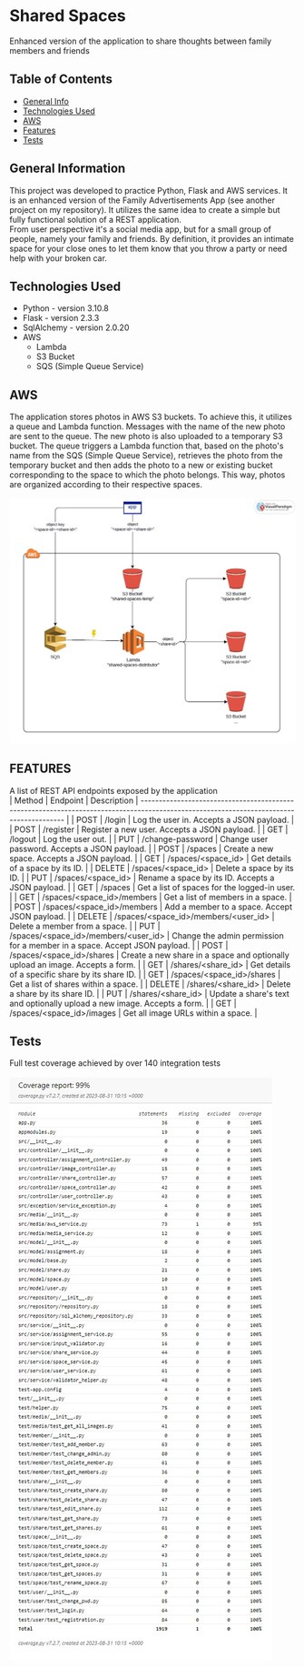 # Shared Spaces
Enhanced version of the application to share thoughts between family members and friends 
<br/>


## Table of Contents
* [General Info](#general-information)
* [Technologies Used](#technologies-used)
* [AWS](#aws)
* [Features](#features)
* [Tests](#tests)


## General Information
This project was developed to practice Python, Flask and AWS services. It is an enhanced version of the Family Advertisements App (see another project on my repository).
It utilizes the same idea to create a simple but fully functional solution of a REST application.
<br />
From user perspective it's a social media app, but for a small group of people, namely your family and friends. By definition, it provides an intimate space for your close ones to let them know that you throw a party or need help with your broken car.


## Technologies Used
- Python - version 3.10.8
- Flask - version 2.3.3
- SqlAlchemy - version 2.0.20
- AWS
    - Lambda
    - S3 Bucket
    - SQS (Simple Queue Service)


## AWS
The application stores photos in AWS S3 buckets. To achieve this, it utilizes a queue and Lambda function. Messages with the name of the new photo are sent to the queue. The new photo is also uploaded to a temporary S3 bucket. The queue triggers a Lambda function that, based on the photo's name from the SQS (Simple Queue Service), retrieves the photo from the temporary bucket and then adds the photo to a new or existing bucket corresponding to the space to which the photo belongs. This way, photos are organized according to their respective spaces.
<br/><br/>
![aws-architecture](./readme/images/aws-architecture.jpg)


## FEATURES
A list of REST API endpoints exposed by the application
<br/>
| Method  | Endpoint                                    | Description                              			   							|
--------------------------------------------------------------------------------------------------------------------------------------- |
| POST    | /login                                      | Log the user in. Accepts a JSON payload.    		                            |
| POST    | /register                                   | Register a new user. Accepts a JSON payload.          	        		    |
| GET     | /logout                                     | Log the user out.											        	        |
| PUT     | /change-password                            | Change user password. Accepts a JSON payload.                                 |
| POST    | /spaces                                     | Create a new space. Accepts a JSON payload.                                   |
| GET     | /spaces/<space_id>                          | Get details of a space by its ID.                                             |
| DELETE  | /spaces/<space_id>                          | Delete a space by its ID.                                                     |
| PUT     | /spaces/<space_id>                          | Rename a space by its ID. Accepts a JSON payload.                             |
| GET     | /spaces                                     |  Get a list of spaces for the logged-in user.                                 |
| GET     | /spaces/<space_id>/members                  |  Get a list of members in a space.                                            |
| POST    | /spaces/<space_id>/members                  | Add a member to a space. Accept JSON payload.                                 |
| DELETE  | /spaces/<space_id>/members/<user_id>        | Delete a member from a space.                                                 |
| PUT     | /spaces/<space_id>/members/<user_id>        | Change the admin permission for a member in a space. Accept JSON payload.     |
| POST    | /spaces/<space_id>/shares                   | Create a new share in a space and optionally upload an image. Accepts a form. |
| GET     | /shares/<share_id>                          | Get details of a specific share by its share ID.                              |
| GET     | /spaces/<space_id>/shares                   | Get a list of shares within a space.                                          |
| DELETE  | /shares/<share_id>                          | Delete a share by its share ID.                                               |
| PUT     | /shares/<share_id>                          | Update a share's text and optionally upload a new image. Accepts a form.      |
| GET     | /spaces/<space_id>/images                   | Get all image URLs within a space.                                            |



## Tests
Full test coverage achieved by over 140 integration tests
<br/><br/>
![coverage-report](./readme/images/coverage-report.jpg)